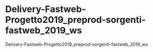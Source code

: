 # Delivery-Fastweb-Progetto2019_preprod-sorgenti-fastweb_2019_ws
Delivery-Fastweb-Progetto2019_preprod-sorgenti-fastweb_2019_ws
